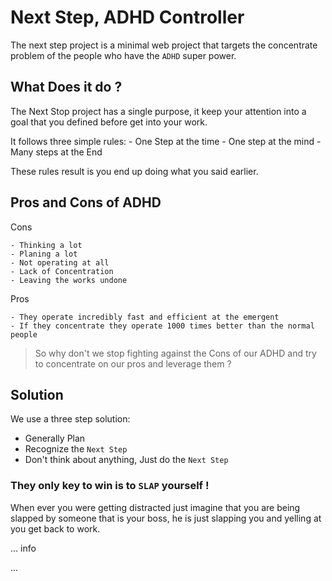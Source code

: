 # Next Step, ADHD Controller

The next step project is a minimal web project that targets the concentrate problem of the people who have the `ADHD` super power.

## What Does it do ? 


The Next Stop project has a single purpose, it  keep your attention into a goal that you defined before get into your work.

It follows three simple rules:
    - One Step at the time
    - One step at the mind
    - Many steps at the End

These rules result is you end up doing what you said earlier.

## Pros and Cons of ADHD

Cons

    - Thinking a lot
    - Planing a lot
    - Not operating at all
    - Lack of Concentration
    - Leaving the works undone

Pros
    
    - They operate incredibly fast and efficient at the emergent
    - If they concentrate they operate 1000 times better than the normal people


> So why don't we  stop fighting against the Cons of our ADHD and try to concentrate on our pros and leverage them ?   


## Solution

We use a three step solution:
    
- Generally Plan
- Recognize the `Next Step`
- Don't think about anything, Just do the `Next Step`

### They only key to win is to `SLAP` yourself !

When ever you were getting distracted just imagine that you are being slapped by someone that is your boss, he is just slapping you and yelling at you get back to work.


... info

...
